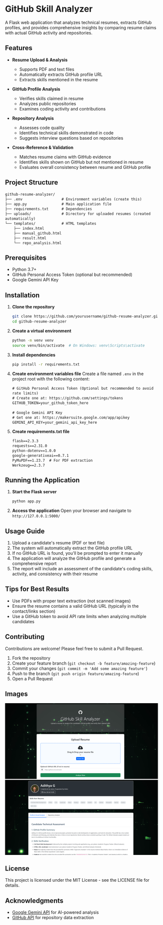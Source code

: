 # GitHub Skill Analyzer

A Flask web application that analyzes technical resumes, extracts GitHub profiles, and provides comprehensive insights by comparing resume claims with actual GitHub activity and repositories.

## Features

- **Resume Upload & Analysis**
  - Supports PDF and text files
  - Automatically extracts GitHub profile URL
  - Extracts skills mentioned in the resume

- **GitHub Profile Analysis**
  - Verifies skills claimed in resume
  - Analyzes public repositories
  - Examines coding activity and contributions

- **Repository Analysis**
  - Assesses code quality
  - Identifies technical skills demonstrated in code
  - Suggests interview questions based on repositories

- **Cross-Reference & Validation**
  - Matches resume claims with GitHub evidence
  - Identifies skills shown on GitHub but not mentioned in resume
  - Evaluates overall consistency between resume and GitHub profile

## Project Structure

```
github-resume-analyzer/
├── .env                  # Environment variables (create this)
├── app.py                # Main application file
├── requirements.txt      # Dependencies
├── uploads/              # Directory for uploaded resumes (created automatically)
└── templates/            # HTML templates
    ├── index.html
    ├── manual_github.html
    ├── result.html
    └── repo_analysis.html
```

## Prerequisites

- Python 3.7+
- GitHub Personal Access Token (optional but recommended)
- Google Gemini API Key

## Installation

1. **Clone the repository**
   ```bash
   git clone https://github.com/yourusername/github-resume-analyzer.git
   cd github-resume-analyzer
   ```

2. **Create a virtual environment**
   ```bash
   python -m venv venv
   source venv/bin/activate  # On Windows: venv\Scripts\activate
   ```

3. **Install dependencies**
   ```bash
   pip install -r requirements.txt
   ```

4. **Create environment variables file**
   Create a file named `.env` in the project root with the following content:
   ```
   # GitHub Personal Access Token (Optional but recommended to avoid rate limits)
   # Create one at: https://github.com/settings/tokens
   GITHUB_TOKEN=your_github_token_here
   
   # Google Gemini API Key
   # Get one at: https://makersuite.google.com/app/apikey
   GEMINI_API_KEY=your_gemini_api_key_here
   ```

5. **Create requirements.txt file**
   ```
   flask==2.3.3
   requests==2.31.0
   python-dotenv==1.0.0
   google-generativeai==0.7.1
   PyMuPDF==1.23.7  # For PDF extraction
   Werkzeug==2.3.7
   ```

## Running the Application

1. **Start the Flask server**
   ```bash
   python app.py
   ```

2. **Access the application**
   Open your browser and navigate to `http://127.0.0.1:5000/`

## Usage Guide

1. Upload a candidate's resume (PDF or text file)
2. The system will automatically extract the GitHub profile URL
3. If no GitHub URL is found, you'll be prompted to enter it manually
4. The application will analyze the GitHub profile and generate a comprehensive report
5. The report will include an assessment of the candidate's coding skills, activity, and consistency with their resume

## Tips for Best Results

- Use PDFs with proper text extraction (not scanned images)
- Ensure the resume contains a valid GitHub URL (typically in the contact/links section)
- Use a GitHub token to avoid API rate limits when analyzing multiple candidates

## Contributing

Contributions are welcome! Please feel free to submit a Pull Request.

1. Fork the repository
2. Create your feature branch (`git checkout -b feature/amazing-feature`)
3. Commit your changes (`git commit -m 'Add some amazing feature'`)
4. Push to the branch (`git push origin feature/amazing-feature`)
5. Open a Pull Request
## Images
![1](assets/1.png)
![1](assets/2.png)
## License

This project is licensed under the MIT License - see the LICENSE file for details.

## Acknowledgments

- [Google Gemini API](https://ai.google.dev/) for AI-powered analysis
- [GitHub API](https://docs.github.com/en/rest) for repository data extraction
